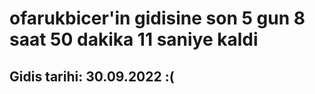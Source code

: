 # ofarukbicer'in gidisine son 5 gun 8 saat 50 dakika 11 saniye kaldi

## Gidis tarihi: 30.09.2022 :(